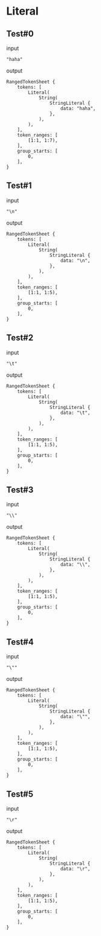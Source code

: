 # Literal

## Test#0

input

```husky
"haha"
```

output

```husky
RangedTokenSheet {
    tokens: [
        Literal(
            String(
                StringLiteral {
                    data: "haha",
                },
            ),
        ),
    ],
    token_ranges: [
        [1:1, 1:7),
    ],
    group_starts: [
        0,
    ],
}
```

## Test#1

input

```husky
"\n"
```

output

```husky
RangedTokenSheet {
    tokens: [
        Literal(
            String(
                StringLiteral {
                    data: "\n",
                },
            ),
        ),
    ],
    token_ranges: [
        [1:1, 1:5),
    ],
    group_starts: [
        0,
    ],
}
```

## Test#2

input

```husky
"\t"
```

output

```husky
RangedTokenSheet {
    tokens: [
        Literal(
            String(
                StringLiteral {
                    data: "\t",
                },
            ),
        ),
    ],
    token_ranges: [
        [1:1, 1:5),
    ],
    group_starts: [
        0,
    ],
}
```

## Test#3

input

```husky
"\\"
```

output

```husky
RangedTokenSheet {
    tokens: [
        Literal(
            String(
                StringLiteral {
                    data: "\\",
                },
            ),
        ),
    ],
    token_ranges: [
        [1:1, 1:5),
    ],
    group_starts: [
        0,
    ],
}
```

## Test#4

input

```husky
"\""
```

output

```husky
RangedTokenSheet {
    tokens: [
        Literal(
            String(
                StringLiteral {
                    data: "\"",
                },
            ),
        ),
    ],
    token_ranges: [
        [1:1, 1:5),
    ],
    group_starts: [
        0,
    ],
}
```

## Test#5

input

```husky
"\r"
```

output

```husky
RangedTokenSheet {
    tokens: [
        Literal(
            String(
                StringLiteral {
                    data: "\r",
                },
            ),
        ),
    ],
    token_ranges: [
        [1:1, 1:5),
    ],
    group_starts: [
        0,
    ],
}
```
